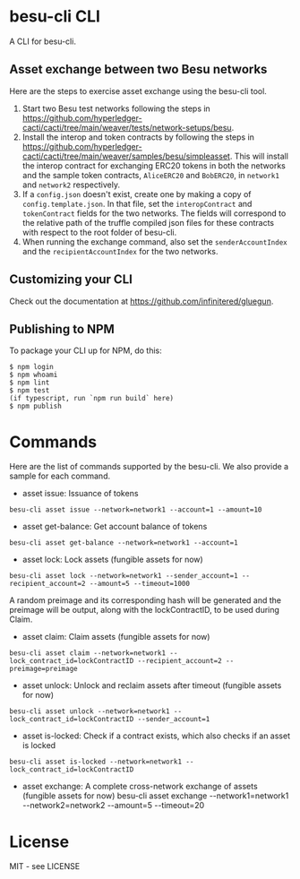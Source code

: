 # besu-cli CLI

A CLI for besu-cli.

## Asset exchange between two Besu networks
Here are the steps to exercise asset exchange using the besu-cli tool.

1) Start two Besu test networks following the steps in https://github.com/hyperledger-cacti/cacti/tree/main/weaver/tests/network-setups/besu.
2) Install the interop and token contracts by following the steps in https://github.com/hyperledger-cacti/cacti/tree/main/weaver/samples/besu/simpleasset. This will install the interop contract for exchanging ERC20 tokens in both the networks and the sample token contracts, `AliceERC20` and `BobERC20`, in `network1` and `network2` respectively.
3) If a `config.json` doesn't exist, create one by making a copy of `config.template.json`. In that file, set the `interopContract` and `tokenContract` fields for the two networks. The fields will correspond to the relative path of the truffle compiled json files for these contracts with respect to the root folder of besu-cli.
4) When running the exchange command, also set the `senderAccountIndex` and the `recipientAccountIndex` for the two networks.

## Customizing your CLI

Check out the documentation at https://github.com/infinitered/gluegun.

## Publishing to NPM

To package your CLI up for NPM, do this:

```shell
$ npm login
$ npm whoami
$ npm lint
$ npm test
(if typescript, run `npm run build` here)
$ npm publish
```

# Commands
Here are the list of commands supported by the besu-cli. We also provide a sample for each command.
- asset issue: Issuance of tokens
```
besu-cli asset issue --network=network1 --account=1 --amount=10
```
- asset get-balance: Get account balance of tokens
```
besu-cli asset get-balance --network=network1 --account=1
```
- asset lock: Lock assets (fungible assets for now)
```
besu-cli asset lock --network=network1 --sender_account=1 --recipient_account=2 --amount=5 --timeout=1000
```
A random preimage and its corresponding hash will be generated and the preimage will be output, along with the lockContractID, to be used during Claim.
- asset claim: Claim assets (fungible assets for now)
```
besu-cli asset claim --network=network1 --lock_contract_id=lockContractID --recipient_account=2 --preimage=preimage
```
- asset unlock: Unlock and reclaim assets after timeout (fungible assets for now)
```
besu-cli asset unlock --network=network1 --lock_contract_id=lockContractID --sender_account=1
```
- asset is-locked: Check if a contract exists, which also checks if an asset is locked
```
besu-cli asset is-locked --network=network1 --lock_contract_id=lockContractID
```
- asset exchange: A complete cross-network exchange of assets (fungible assets for now)
besu-cli asset exchange --network1=network1 --network2=network2 --amount=5 --timeout=20

# License

MIT - see LICENSE

